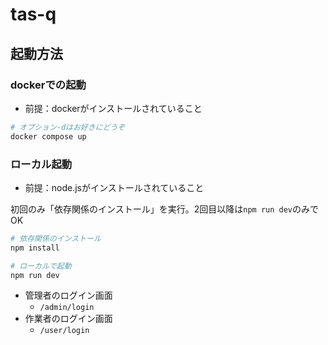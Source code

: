 # tas-q

## 起動方法
### dockerでの起動
- 前提：dockerがインストールされていること

```sh
# オプション-dはお好きにどうぞ
docker compose up
```

### ローカル起動
- 前提：node.jsがインストールされていること

初回のみ「依存関係のインストール」を実行。2回目以降は`npm run dev`のみでOK
```sh
# 依存関係のインストール
npm install

# ローカルで起動
npm run dev
```

- 管理者のログイン画面
	- `/admin/login`
- 作業者のログイン画面
	- `/user/login`
